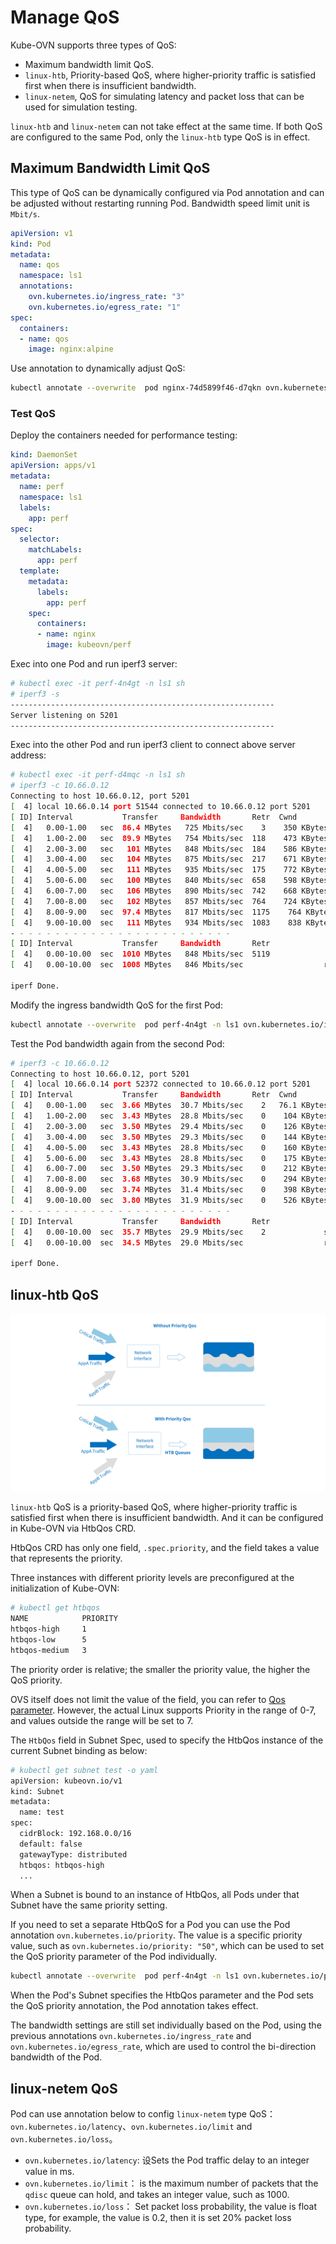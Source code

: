 # Manage QoS

Kube-OVN supports three types of QoS:

- Maximum bandwidth limit QoS.
- `linux-htb`, Priority-based QoS, where higher-priority traffic is satisfied first when there is insufficient bandwidth.
- `linux-netem`, QoS for simulating latency and packet loss that can be used for simulation testing.

`linux-htb` and `linux-netem` can not take effect at the same time.
If both QoS are configured to the same Pod, only the `linux-htb` type QoS is in effect.

## Maximum Bandwidth Limit QoS

This type of QoS can be dynamically configured via Pod annotation and can be adjusted without restarting running Pod.
Bandwidth speed limit unit is `Mbit/s`.

```yaml
apiVersion: v1
kind: Pod
metadata:
  name: qos
  namespace: ls1
  annotations:
    ovn.kubernetes.io/ingress_rate: "3"
    ovn.kubernetes.io/egress_rate: "1"
spec:
  containers:
  - name: qos
    image: nginx:alpine
```

Use annotation to dynamically adjust QoS:

```bash
kubectl annotate --overwrite  pod nginx-74d5899f46-d7qkn ovn.kubernetes.io/ingress_rate=3
```

### Test QoS

Deploy the containers needed for performance testing:

```yaml
kind: DaemonSet
apiVersion: apps/v1
metadata:
  name: perf
  namespace: ls1
  labels:
    app: perf
spec:
  selector:
    matchLabels:
      app: perf
  template:
    metadata:
      labels:
        app: perf
    spec:
      containers:
      - name: nginx
        image: kubeovn/perf
```

Exec into one Pod and run iperf3 server:

```bash
# kubectl exec -it perf-4n4gt -n ls1 sh
# iperf3 -s
-----------------------------------------------------------
Server listening on 5201
-----------------------------------------------------------
```

Exec into the other Pod and run iperf3 client to connect above server address:

```bash
# kubectl exec -it perf-d4mqc -n ls1 sh
# iperf3 -c 10.66.0.12
Connecting to host 10.66.0.12, port 5201
[  4] local 10.66.0.14 port 51544 connected to 10.66.0.12 port 5201
[ ID] Interval           Transfer     Bandwidth       Retr  Cwnd
[  4]   0.00-1.00   sec  86.4 MBytes   725 Mbits/sec    3    350 KBytes
[  4]   1.00-2.00   sec  89.9 MBytes   754 Mbits/sec  118    473 KBytes
[  4]   2.00-3.00   sec   101 MBytes   848 Mbits/sec  184    586 KBytes
[  4]   3.00-4.00   sec   104 MBytes   875 Mbits/sec  217    671 KBytes
[  4]   4.00-5.00   sec   111 MBytes   935 Mbits/sec  175    772 KBytes
[  4]   5.00-6.00   sec   100 MBytes   840 Mbits/sec  658    598 KBytes
[  4]   6.00-7.00   sec   106 MBytes   890 Mbits/sec  742    668 KBytes
[  4]   7.00-8.00   sec   102 MBytes   857 Mbits/sec  764    724 KBytes
[  4]   8.00-9.00   sec  97.4 MBytes   817 Mbits/sec  1175    764 KBytes
[  4]   9.00-10.00  sec   111 MBytes   934 Mbits/sec  1083    838 KBytes
- - - - - - - - - - - - - - - - - - - - - - - - -
[ ID] Interval           Transfer     Bandwidth       Retr
[  4]   0.00-10.00  sec  1010 MBytes   848 Mbits/sec  5119             sender
[  4]   0.00-10.00  sec  1008 MBytes   846 Mbits/sec                  receiver

iperf Done.
```

Modify the ingress bandwidth QoS for the first Pod:

```bash
kubectl annotate --overwrite  pod perf-4n4gt -n ls1 ovn.kubernetes.io/ingress_rate=30
```

Test the Pod bandwidth again from the second Pod:

```bash
# iperf3 -c 10.66.0.12
Connecting to host 10.66.0.12, port 5201
[  4] local 10.66.0.14 port 52372 connected to 10.66.0.12 port 5201
[ ID] Interval           Transfer     Bandwidth       Retr  Cwnd
[  4]   0.00-1.00   sec  3.66 MBytes  30.7 Mbits/sec    2   76.1 KBytes
[  4]   1.00-2.00   sec  3.43 MBytes  28.8 Mbits/sec    0    104 KBytes
[  4]   2.00-3.00   sec  3.50 MBytes  29.4 Mbits/sec    0    126 KBytes
[  4]   3.00-4.00   sec  3.50 MBytes  29.3 Mbits/sec    0    144 KBytes
[  4]   4.00-5.00   sec  3.43 MBytes  28.8 Mbits/sec    0    160 KBytes
[  4]   5.00-6.00   sec  3.43 MBytes  28.8 Mbits/sec    0    175 KBytes
[  4]   6.00-7.00   sec  3.50 MBytes  29.3 Mbits/sec    0    212 KBytes
[  4]   7.00-8.00   sec  3.68 MBytes  30.9 Mbits/sec    0    294 KBytes
[  4]   8.00-9.00   sec  3.74 MBytes  31.4 Mbits/sec    0    398 KBytes
[  4]   9.00-10.00  sec  3.80 MBytes  31.9 Mbits/sec    0    526 KBytes
- - - - - - - - - - - - - - - - - - - - - - - - -
[ ID] Interval           Transfer     Bandwidth       Retr
[  4]   0.00-10.00  sec  35.7 MBytes  29.9 Mbits/sec    2             sender
[  4]   0.00-10.00  sec  34.5 MBytes  29.0 Mbits/sec                  receiver

iperf Done.
```


## linux-htb QoS

![](../static/priority-qos.png)

`linux-htb` QoS is a priority-based QoS, where higher-priority traffic is satisfied first when there is insufficient bandwidth.
And it can be configured in Kube-OVN via HtbQos CRD.

HtbQos CRD has only one field, `.spec.priority`, and the field takes a value that represents the priority.

Three instances with different priority levels are preconfigured at the initialization of Kube-OVN:

```bash
# kubectl get htbqos
NAME            PRIORITY
htbqos-high     1
htbqos-low      5
htbqos-medium   3
```

The priority order is relative; the smaller the priority value, the higher the QoS priority.

OVS itself does not limit the value of the field, you can refer to [Qos parameter](https://www.mankier.com/5/ovs-vswitchd.conf.db#QoS_TABLE). 
However, the actual Linux supports Priority in the range of 0-7, and values outside the range will be set to 7.

The `HtbQos` field in Subnet Spec, used to specify the HtbQos instance of the current Subnet binding as below:

```bash
# kubectl get subnet test -o yaml
apiVersion: kubeovn.io/v1
kind: Subnet
metadata:
  name: test
spec:
  cidrBlock: 192.168.0.0/16
  default: false
  gatewayType: distributed
  htbqos: htbqos-high
  ...
```
When a Subnet is bound to an instance of HtbQos, all Pods under that Subnet have the same priority setting.

If you need to set a separate HtbQoS for a Pod you can use the Pod annotation `ovn.kubernetes.io/priority`.
The value is a specific priority value, such as `ovn.kubernetes.io/priority: "50"`, which can be used to set the QoS priority parameter of the Pod individually.

```bash
kubectl annotate --overwrite  pod perf-4n4gt -n ls1 ovn.kubernetes.io/priority=50
```

When the Pod's Subnet specifies the HtbQos parameter and the Pod sets the QoS priority annotation, the Pod annotation takes effect.

The bandwidth settings are still set individually based on the Pod, using the previous annotations `ovn.kubernetes.io/ingress_rate` 
and `ovn.kubernetes.io/egress_rate`, which are used to control the bi-direction bandwidth of the Pod.

## linux-netem QoS

Pod can use annotation below to config `linux-netem` type QoS： `ovn.kubernetes.io/latency`、`ovn.kubernetes.io/limit` and 
`ovn.kubernetes.io/loss`。

- `ovn.kubernetes.io/latency`: 设Sets the Pod traffic delay to an integer value in ms.
- `ovn.kubernetes.io/limit`： is the maximum number of packets that the `qdisc` queue can hold, and takes an integer value, such as 1000.
- `ovn.kubernetes.io/loss`： Set packet loss probability, the value is float type, for example, the value is 0.2, then it is set 20% packet loss probability.

